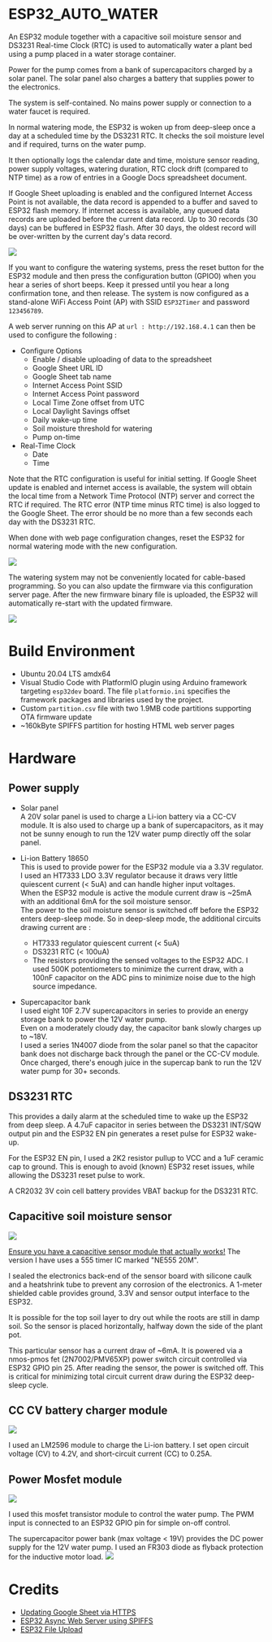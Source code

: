 # ESP32_AUTO_WATER

An ESP32 module together with a capacitive soil moisture sensor and DS3231 Real-time Clock (RTC) is used to automatically water a plant bed using a pump placed in a water storage container. 

Power for the pump comes from a bank of supercapacitors charged by a solar panel. The solar panel also charges a battery that supplies power to the electronics.

The system is self-contained. No mains power supply or connection to a water faucet is required.

In normal watering mode, the ESP32 is woken up from deep-sleep once a day at a scheduled time by the DS3231 RTC. It checks the soil moisture level and if required, turns on the water pump. 

It then optionally logs the calendar date and time, moisture sensor reading, power supply voltages, watering duration, RTC clock drift (compared to NTP time) as a row of entries in a Google Docs spreadsheet document. 

If Google Sheet uploading is enabled and the configured Internet Access Point is not available, the data record is appended to a buffer and saved to ESP32 flash memory. If internet access is available, any queued data records are uploaded before the current data record. Up to 30 records (30 days) can be buffered in ESP32 flash. After 30 days, the oldest record will be over-written by the current day's data record.

<img src="docs/autowater_gs_update.png" />

If you want to configure the watering systems, press the reset button for the ESP32 module and then press the configuration button (GPIO0) when you hear a series of short beeps. Keep it pressed until you hear a long confirmation tone, and then release. The system is now configured as a stand-alone WiFi Access Point (AP) with SSID `ESP32Timer` and password `123456789`.

A web server running on this AP at `url : http://192.168.4.1` can then be used to configure the following :
* Configure Options
  * Enable / disable uploading of data to the spreadsheet
  * Google Sheet URL ID
  * Google Sheet tab name
  * Internet Access Point SSID 
  * Internet Access Point password
  * Local Time Zone offset from UTC
  * Local Daylight Savings offset
  * Daily wake-up time
  * Soil moisture threshold for watering
  * Pump on-time
* Real-Time Clock
  * Date
  * Time

Note that the RTC configuration is useful for initial setting. If Google Sheet update is enabled and
internet access is available, the system will obtain the local time from a Network Time Protocol (NTP) server and correct the RTC if required.  The RTC error (NTP time minus RTC time) is also logged to the Google Sheet. The error should be no more than a few seconds each day with the DS3231 RTC.

When done with web page configuration changes, reset the ESP32 for normal watering mode with the new configuration.

<img src="docs/ap_config_homepage.png" />

The watering system may not be conveniently located for cable-based programming. So you can also update the firmware via this configuration server page.  After the new firmware binary file is uploaded, the ESP32 will automatically re-start with the updated firmware.

<img src="docs/ap_firmware_update.png" />

# Build Environment
* Ubuntu 20.04 LTS amdx64
* Visual Studio Code with PlatformIO plugin using Arduino framework targeting `esp32dev` board. The file `platformio.ini` specifies the framework packages and libraries used by the project.
* Custom `partition.csv` file with two 1.9MB code partitions supporting OTA firmware update
* ~160kByte SPIFFS partition for hosting HTML web server pages

# Hardware 
## Power supply

* Solar panel<br>
A 20V solar panel is used to charge a Li-ion battery via a CC-CV module. It is also used to charge up a bank of supercapacitors, as it may not be sunny enough to run the 12V water pump directly off the solar panel.

* Li-ion Battery 18650<br>
This is used to provide power for the ESP32 module via a 3.3V regulator.<br>
I used an HT7333 LDO 3.3V regulator because it draws very little quiescent current (< 5uA) and can handle higher input voltages. <br>
When the ESP32 module is active the module current draw is ~25mA with an additional 6mA for the soil moisture sensor.<br>
The power to the soil moisture sensor is switched off before the ESP32 enters deep-sleep  mode. So in deep-sleep mode, the additional circuits drawing current are :
    * HT7333 regulator quiescent current (< 5uA)
    * DS3231 RTC (< 100uA)
    * The resistors providing the sensed voltages to the ESP32 ADC. I used 500K potentiometers to minimize the current draw, with a 100nF capacitor on the ADC pins to minimize noise due to the high source impedance.

* Supercapacitor bank<br>
I used eight 10F 2.7V supercapacitors in series to provide an energy storage bank to power the 12V water pump.<br>
Even on a moderately cloudy day, the capacitor bank slowly charges up to ~18V.<br>
I used a series 1N4007 diode from the solar panel so that the capacitor bank does not discharge back through the panel or the CC-CV module. Once charged, there's enough juice in the supercap bank to run the 12V water pump for 30+ seconds.

## DS3231 RTC 
This provides a daily alarm at the scheduled time to wake up the ESP32 from deep sleep. A 4.7uF capacitor in series between the DS3231 INT/SQW output pin and the ESP32 EN pin generates a reset pulse for ESP32 wake-up.

For the ESP32 EN pin, I used a 2K2 resistor pullup to VCC and a 1uF ceramic cap to ground. This is enough to avoid (known) ESP32 reset issues, while allowing the DS3231 reset pulse to work.

A CR2032 3V coin cell battery provides VBAT backup for the DS3231 RTC. 

## Capacitive soil moisture sensor
<img src="docs/capacitive_sensor.png" />

[Ensure you have a capacitive sensor module that actually works!](https://www.youtube.com/watch?v=IGP38bz-K48) The version I have uses a 555 timer IC marked "NE555 20M". 

I sealed the electronics back-end of the sensor board with silicone caulk and a heatshrink tube to prevent any corrosion of the electronics. A 1-meter shielded cable provides ground, 3.3V and sensor output interface to the ESP32.

It is possible for the top soil layer to dry out while the roots are still in damp soil. So the sensor is placed horizontally, halfway down the side of the plant pot. 

This particular sensor has a current draw of ~6mA.  It is powered via a nmos-pmos fet (2N7002/PMV65XP) power switch circuit  controlled via ESP32 GPIO pin 25. After reading the sensor, the power is switched off. This is critical for minimizing total circuit current draw during the ESP32 deep-sleep cycle.

## CC CV battery charger module

<img src="docs/cc_cv_module.png" />

I used an LM2596 module to charge the Li-ion battery. I set open circuit voltage (CV) to 4.2V, and short-circuit current (CC) to 0.25A.

## Power Mosfet module

<img src="docs/mosfet_control_module.png" />

I used this mosfet transistor module to control the water pump. The PWM input is connected to an ESP32 GPIO pin for simple on-off control. 

The supercapacitor power bank (max voltage < 19V) provides the DC power supply for the 12V water pump. I used an FR303 diode as flyback protection for the inductive motor load.
<img src="docs/LR7843-MOSFET-Control-Module-Schematic.jpg" />


# Credits
* [Updating Google Sheet via HTTPS](https://stackoverflow.com/questions/69685813/problem-esp32-send-data-to-google-sheet-through-google-app-script)
* [ESP32 Async Web Server using SPIFFS]( https://randomnerdtutorials.com/esp32-web-server-spiffs-spi-flash-file-system/)
* [ESP32 File Upload](https://github.com/smford/esp32-asyncwebserver-fileupload-example)